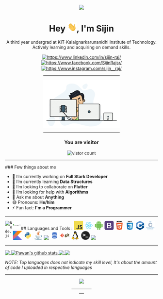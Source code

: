 <p align="center"><img height="30" src="https://forthebadge.com/images/badges/winter-is-coming.svg"/></p>
<h1 align="center">Hey <img src="https://github.com/sijin-raj/sijin-resume01/blob/main/assets/images/Hi.gif" height="30" width="30" />, I'm Sijin</h1>
<p align="center">A third year undergrad at KIT-Kalaignarkarunanidhi Institute of Technology. Actively learning and acquiring on demand skills.</p>
<p align="center">
<a href="https://www.linkedin.com/in/sijin-raj/" target="blank"><img align="center" src="https://cdn.jsdelivr.net/npm/simple-icons@3.0.1/icons/linkedin.svg" alt="https://www.linkedin.com/in/sijin-raj/" height="30" width="30" /></a>
<a href="https://www.facebook.com/SijinRajsr/" target="blank"><img align="center" src="https://cdn.jsdelivr.net/npm/simple-icons@3.0.1/icons/facebook.svg" alt="https://www.facebook.com/SijinRajsr/" height="30" width="30" /></a>
<a href="https://www.instagram.com/sijin__raj/" target="blank"><img align="center" src="https://cdn.jsdelivr.net/npm/simple-icons@3.0.1/icons/instagram.svg" alt="https://www.instagram.com/sijin__raj/" height="30" width="30" /></a>
</p>
<div align="center"><hr width=50% size=1% Align="center"></div>
<div align="center">
  <img src="https://github.com/sijin-raj/sijin-resume01/blob/main/assets/images/programer.gif" align="center" height=50% width=50%/><hr width=50% size=1% Align="center"></div>
<h3 align="center">You are visitor</h3>
<p align="center"><img src="https://profile-counter.glitch.me/sijin-raj/count.svg" alt="vistor count" height="50" /></p>
<hr>
### Few things about me 

- 🔭 I’m currently working on <b>Full Stark Developer</b>
- 🌱 I’m currently learning <b>Data Structures</b>
- 👯 I’m looking to collaborate on <b> Flutter</b>
- 🤔 I’m looking for help with <b>Algorithms</b>
- 💬 Ask me about <b>Anything</b>
- 😄 Pronouns: <b>He/him</b>
- ⚡ Fun fact: <b>I'm a Programmer</b>
<hr>
## Languages and Tools :
<code><img height="30" src="https://raw.githubusercontent.com/github/explore/80688e429a7d4ef2fca1e82350fe8e3517d3494d/topics/javascript/javascript.png"></code>
<code><img height="30" src="https://raw.githubusercontent.com/github/explore/80688e429a7d4ef2fca1e82350fe8e3517d3494d/topics/react/react.png"></code>
<code><img align="left" alt="Node.js" width="26px" src="https://devicons.github.io/devicon/devicon.git/icons/nodejs/nodejs-original-wordmark.svg" /></code><code><img align="left" alt="MongoDB" width="26px" src="https://raw.githubusercontent.com/github/explore/80688e429a7d4ef2fca1e82350fe8e3517d3494d/topics/mongodb/mongodb.png" /></code><code><img height="30" src="https://raw.githubusercontent.com/github/explore/80688e429a7d4ef2fca1e82350fe8e3517d3494d/topics/android/android.png"></code>
<code><img height="30" src="https://raw.githubusercontent.com/github/explore/80688e429a7d4ef2fca1e82350fe8e3517d3494d/topics/bootstrap/bootstrap.png"></code>
<code><img height="30" src="https://raw.githubusercontent.com/github/explore/80688e429a7d4ef2fca1e82350fe8e3517d3494d/topics/html/html.png"></code>
<code><img height="30" src="https://raw.githubusercontent.com/github/explore/80688e429a7d4ef2fca1e82350fe8e3517d3494d/topics/css/css.png"></code>
<code><img height="30" src="https://raw.githubusercontent.com/github/explore/80688e429a7d4ef2fca1e82350fe8e3517d3494d/topics/cpp/cpp.png"></code>
<code><img height="30" src="https://raw.githubusercontent.com/github/explore/80688e429a7d4ef2fca1e82350fe8e3517d3494d/topics/c/c.png"></code>
<code><img height="30" src="https://raw.githubusercontent.com/github/explore/80688e429a7d4ef2fca1e82350fe8e3517d3494d/topics/kotlin/kotlin.png"></code>
<code><img height="30" src="https://raw.githubusercontent.com/github/explore/80688e429a7d4ef2fca1e82350fe8e3517d3494d/topics/python/python.png"></code>
<code><img height="30" src="https://raw.githubusercontent.com/github/explore/80688e429a7d4ef2fca1e82350fe8e3517d3494d/topics/java/java.png"></code>
<code><img height="30" src="https://sjardo.com/wp-content/uploads/2019/03/2000px-Sass_Logo_Color.svg_-1536x1152.png"></code>
<code><img height="30" src="https://raw.githubusercontent.com/github/explore/80688e429a7d4ef2fca1e82350fe8e3517d3494d/topics/sql/sql.png"></code>
<code><img height="30" src="https://raw.githubusercontent.com/github/explore/80688e429a7d4ef2fca1e82350fe8e3517d3494d/topics/git/git.png"></code>
<code><img height="30" src="https://raw.githubusercontent.com/github/explore/80688e429a7d4ef2fca1e82350fe8e3517d3494d/topics/linux/linux.png"></code>
<code><img height="30" src="https://raw.githubusercontent.com/github/explore/80688e429a7d4ef2fca1e82350fe8e3517d3494d/topics/terminal/terminal.png"></code>
<code><img height="30" src="https://upload.wikimedia.org/wikipedia/commons/2/2d/Visual_Studio_Code_1.18_icon.svg"></code>
<br>
<hr>
<a href="https://github.com/sijin-raj">
  <img align="center" src="https://github-readme-stats.vercel.app/api/top-langs/?username=sijin-raj&theme=light&hide_langs_below=1" />
</a>
<a href="https://github.com/sijin-raj">
 <img align="center" src="https://github-readme-stats.vercel.app/api?username=sijin-raj&show_icons=true&theme=light&line_height=27" alt="Pawan's github stats"/>
</a>
<a href="https://github.com/sijin-raj/sijin-raj.github.io">
  <img align="center" src="https://github-readme-stats.vercel.app/api/pin/?username=sijin-raj&repo=lightningsarp.github.io&theme=light" />
</a>
<a href="https://github.com/sijin-raj/Ctf-Players">
 <img align="center" src="https://github-readme-stats.vercel.app/api/pin/?username=sijin-raj&repo=Ctf-Players&theme=light" />
</a>


*NOTE: Top languages does not indicate my skill level, It's about the amount of code I uploaded in respective languages*

<hr>

<p align="center"><img height="30" src= "https://i.pinimg.com/originals/69/68/26/6968265e0281619c40b44db4b26c0ade.gif"</p>
<div align="center"><hr width=13%></div>

<div align="center"><hr width=3%></div>



